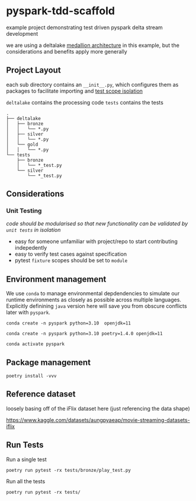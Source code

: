 # pyspark-tdd-scaffold
example project demonstrating test driven pyspark delta stream development

we are using a deltalake [medallion architecture](https://databricks.com/it/glossary/medallion-architecture) in this example, but the considerations and benefits apply more generally

## Project Layout

each sub directory contains an `__init__.py`, which configures them as packages to facilitate importing and [test scope isolation](https://docs.pytest.org/en/7.1.x/how-to/fixtures.html)

`deltalake` contains the processing code
`tests` contains the tests

```
.
├── deltalake
│   ├── bronze
│   │   └── *.py
│   ├── silver
│   │   └── *.py
│   └── gold
│   │   └── *.py
└── tests
    ├── bronze
    │   └── *_test.py    
    └── silver 
        └── *_test.py        

```
## Considerations

### Unit Testing

*code should be modularised so that new functionality can be validated by `unit tests` in isolation*

- easy for someone unfamiliar with project/repo to start contributing indepedently
- easy to verify test cases against specification
- pytest `fixture` scopes should be set to `module`
  
## Environment management

We use `conda` to manage environmental depdendencies to simulate our runtime environments as closely as possible across multiple languages. Explicitly definining `java` version here will save you from obscure conflicts later with `pyspark`.

```
conda create -n pyspark python=3.10  openjdk=11

conda create -n pyspark python=3.10 poetry=1.4.0 openjdk=11

conda activate pyspark
```

## Package management

```
poetry install -vvv
```

## Reference dataset

loosely basing off of the iFlix dataset here (just referencing the data shape)

https://www.kaggle.com/datasets/aungpyaeap/movie-streaming-datasets-iflix


## Run Tests

Run a single test
```
poetry run pytest -rx tests/bronze/play_test.py
```

Run all the tests
```
poetry run pytest -rx tests/
```